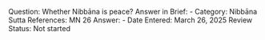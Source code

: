 Question: Whether Nibbāna is peace?
Answer in Brief: -
 Category: Nibbāna
Sutta References: MN 26
Answer: -
Date Entered: March 26, 2025
Review Status: Not started
